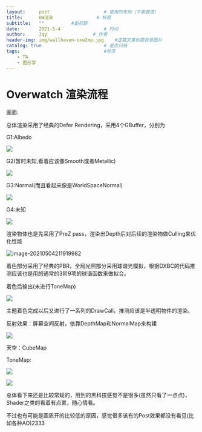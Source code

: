```yaml
---
layout:     post   				    # 使用的布局（不需要改）
title:      OW渲染				# 标题 
subtitle:   ""          #副标题
date:       2021-5-4 				# 时间
author:     Jqy					# 作者
header-img: img/wallhaven-oxw2mp.jpg 	#这篇文章标题背景图片
catalog: true 						# 是否归档
tags:								#标签
    - TA
    - 图形学
---
```


# Overwatch 渲染流程

画面:

总体渲染采用了经典的Defer Rendering，采用4个GBuffer，分别为

G1:Albedo

![](https://figure-1258027187.cos.ap-nanjing.myqcloud.com/blog-img/20210504211628.png)

G2(暂时未知,看着应该像Smooth或者Metallic)

![](https://figure-1258027187.cos.ap-nanjing.myqcloud.com/blog-img/20210504211716.png)

G3:Normal(而且看起来像是WorldSpaceNormal)

![](https://figure-1258027187.cos.ap-nanjing.myqcloud.com/blog-img/20210504211746.png)

G4:未知

![](https://figure-1258027187.cos.ap-nanjing.myqcloud.com/blog-img/20210504211809.png)

渲染物体也是先采用了PreZ pass，渲染出Depth后对后续的渲染物做Culling来优化性能

![image-20210504211919982](C:\Users\jqy\AppData\Roaming\Typora\typora-user-images\image-20210504211919982.png)

着色部分采用了经典的PBR，全局光照部分采用球谐光模拟，根据DXBC的代码推测应该也是用的通常的3阶9项的球谐函数来做拟合。

着色后输出(未进行ToneMap)

![](https://figure-1258027187.cos.ap-nanjing.myqcloud.com/blog-img/20210504212313.png)

主题着色完成以后又进行了一系列的DrawCall，推测应该是半透明物件的渲染。

反射效果：屏幕空间反射，依靠DepthMap和NormalMap来构建

![](https://figure-1258027187.cos.ap-nanjing.myqcloud.com/blog-img/20210504213014.png)

天空：CubeMap

ToneMap:

![](https://figure-1258027187.cos.ap-nanjing.myqcloud.com/blog-img/20210504213448.png)

![](https://figure-1258027187.cos.ap-nanjing.myqcloud.com/blog-img/20210504213509.png)


总体看下来还是比较常规的，用到的黑科技感觉不是很多(虽然只看了一点点)，Shader之类的看着有点累，随心情看。

不过也有可能是画质开的比较低的原因，感觉很多该有的Post效果都没有看见(比如各种AO)2333

